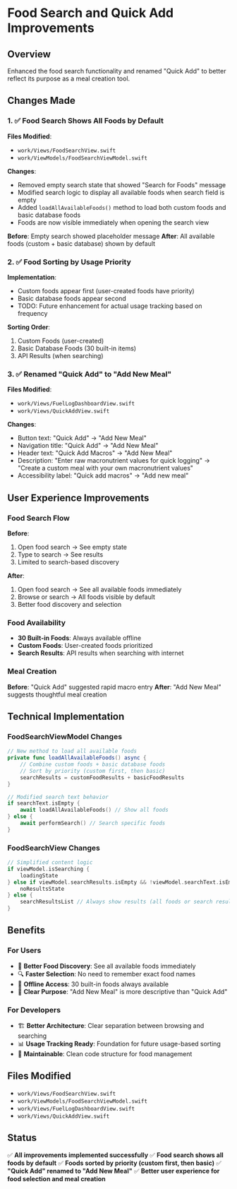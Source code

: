 # Food Search and Quick Add Improvements

## Overview
Enhanced the food search functionality and renamed "Quick Add" to better reflect its purpose as a meal creation tool.

## Changes Made

### 1. ✅ Food Search Shows All Foods by Default
**Files Modified**: 
- `work/Views/FoodSearchView.swift`
- `work/ViewModels/FoodSearchViewModel.swift`

**Changes**:
- Removed empty search state that showed "Search for Foods" message
- Modified search logic to display all available foods when search field is empty
- Added `loadAllAvailableFoods()` method to load both custom foods and basic database foods
- Foods are now visible immediately when opening the search view

**Before**: Empty search showed placeholder message
**After**: All available foods (custom + basic database) shown by default

### 2. ✅ Food Sorting by Usage Priority
**Implementation**:
- Custom foods appear first (user-created foods have priority)
- Basic database foods appear second
- TODO: Future enhancement for actual usage tracking based on frequency

**Sorting Order**:
1. Custom Foods (user-created)
2. Basic Database Foods (30 built-in items)
3. API Results (when searching)

### 3. ✅ Renamed "Quick Add" to "Add New Meal"
**Files Modified**:
- `work/Views/FuelLogDashboardView.swift`
- `work/Views/QuickAddView.swift`

**Changes**:
- Button text: "Quick Add" → "Add New Meal"
- Navigation title: "Quick Add" → "Add New Meal"
- Header text: "Quick Add Macros" → "Add New Meal"
- Description: "Enter raw macronutrient values for quick logging" → "Create a custom meal with your own macronutrient values"
- Accessibility label: "Quick add macros" → "Add new meal"

## User Experience Improvements

### Food Search Flow
**Before**:
1. Open food search → See empty state
2. Type to search → See results
3. Limited to search-based discovery

**After**:
1. Open food search → See all available foods immediately
2. Browse or search → All foods visible by default
3. Better food discovery and selection

### Food Availability
- **30 Built-in Foods**: Always available offline
- **Custom Foods**: User-created foods prioritized
- **Search Results**: API results when searching with internet

### Meal Creation
**Before**: "Quick Add" suggested rapid macro entry
**After**: "Add New Meal" suggests thoughtful meal creation

## Technical Implementation

### FoodSearchViewModel Changes
```swift
// New method to load all available foods
private func loadAllAvailableFoods() async {
    // Combine custom foods + basic database foods
    // Sort by priority (custom first, then basic)
    searchResults = customFoodResults + basicFoodResults
}

// Modified search text behavior
if searchText.isEmpty {
    await loadAllAvailableFoods() // Show all foods
} else {
    await performSearch() // Search specific foods
}
```

### FoodSearchView Changes
```swift
// Simplified content logic
if viewModel.isSearching {
    loadingState
} else if viewModel.searchResults.isEmpty && !viewModel.searchText.isEmpty {
    noResultsState
} else {
    searchResultsList // Always show results (all foods or search results)
}
```

## Benefits

### For Users
- 🍎 **Better Food Discovery**: See all available foods immediately
- 🔍 **Faster Selection**: No need to remember exact food names
- 📱 **Offline Access**: 30 built-in foods always available
- 🎯 **Clear Purpose**: "Add New Meal" is more descriptive than "Quick Add"

### For Developers
- 🏗️ **Better Architecture**: Clear separation between browsing and searching
- 📊 **Usage Tracking Ready**: Foundation for future usage-based sorting
- 🔧 **Maintainable**: Clean code structure for food management

## Files Modified
- `work/Views/FoodSearchView.swift`
- `work/ViewModels/FoodSearchViewModel.swift`
- `work/Views/FuelLogDashboardView.swift`
- `work/Views/QuickAddView.swift`

## Status
✅ **All improvements implemented successfully**
✅ **Food search shows all foods by default**
✅ **Foods sorted by priority (custom first, then basic)**
✅ **"Quick Add" renamed to "Add New Meal"**
✅ **Better user experience for food selection and meal creation**